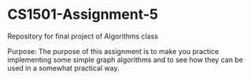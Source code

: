 # CS1501-Assignment-5
Repository for final project of Algorithms class

Purpose: The purpose of this assignment is to make you practice implementing some simple graph
algorithms and to see how they can be used in a somewhat practical way.

